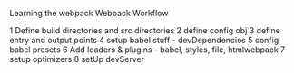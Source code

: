 Learning the webpack Webpack Workflow

1 Define build directories and src directories
2 define config obj
3 define entry and output points
4 setup babel stuff - devDependencies
5 config babel presets
6 Add loaders & plugins - babel, styles, file, htmlwebpack
7 setup optimizers
8 setUp devServer
